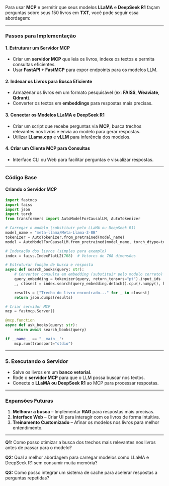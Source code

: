 Para usar **MCP** e permitir que seus modelos **LLaMA** e **DeepSeek R1** façam perguntas sobre seus 150 livros em **TXT**, você pode seguir essa abordagem:

---

### **Passos para Implementação**

#### **1. Estruturar um Servidor MCP**
- Criar um **servidor MCP** que leia os livros, indexe os textos e permita consultas eficientes.
- Usar **FastAPI + FastMCP** para expor endpoints para os modelos LLM.

#### **2. Indexar os Livros para Busca Eficiente**
- Armazenar os livros em um formato pesquisável (ex: **FAISS**, **Weaviate**, **Qdrant**).
- Converter os textos em **embeddings** para respostas mais precisas.

#### **3. Conectar os Modelos LLaMA e DeepSeek R1**
- Criar um script que recebe perguntas via **MCP**, busca trechos relevantes nos livros e envia ao modelo para gerar respostas.
- Utilizar **LLama.cpp** e **vLLM** para inferência dos modelos.

#### **4. Criar um Cliente MCP para Consultas**
- Interface CLI ou Web para facilitar perguntas e visualizar respostas.

---

### **Código Base**
#### **Criando o Servidor MCP**
```python
import fastmcp
import faiss
import json
import torch
from transformers import AutoModelForCausalLM, AutoTokenizer

# Carregar o modelo (substituir pelo LLaMA ou DeepSeek R1)
model_name = "meta-llama/Meta-Llama-3-8B"
tokenizer = AutoTokenizer.from_pretrained(model_name)
model = AutoModelForCausalLM.from_pretrained(model_name, torch_dtype=torch.float16).cuda()

# Indexação dos livros (simples para exemplo)
index = faiss.IndexFlatL2(768)  # Vetores de 768 dimensões

# Estruturar função de busca e resposta
async def search_books(query: str):
    # Converter consulta em embedding (substituir pelo modelo correto)
    query_embedding = tokenizer(query, return_tensors="pt").input_ids
    _, closest = index.search(query_embedding.detach().cpu().numpy(), k=5)

    results = ["Trecho do livro encontrado..." for _ in closest]
    return json.dumps(results)

# Criar servidor MCP
mcp = fastmcp.Server()

@mcp.function
async def ask_books(query: str):
    return await search_books(query)

if __name__ == "__main__":
    mcp.run(transport="stdio")
```

---

### **5. Executando o Servidor**
- Salve os livros em um **banco vetorial**.
- Rode o **servidor MCP** para que o LLM possa buscar nos textos.
- Conecte o **LLaMA ou DeepSeek R1** ao MCP para processar respostas.

---

### **Expansões Futuras**
1. **Melhorar a busca** – Implementar **RAG** para respostas mais precisas.
2. **Interface Web** – Criar UI para interagir com os livros de forma intuitiva.
3. **Treinamento Customizado** – Afinar os modelos nos livros para melhor entendimento.

---

**Q1:** Como posso otimizar a busca dos trechos mais relevantes nos livros antes de passar para o modelo?  

**Q2:** Qual a melhor abordagem para carregar modelos como LLaMA e DeepSeek R1 sem consumir muita memória?  

**Q3:** Como posso integrar um sistema de cache para acelerar respostas a perguntas repetidas?  